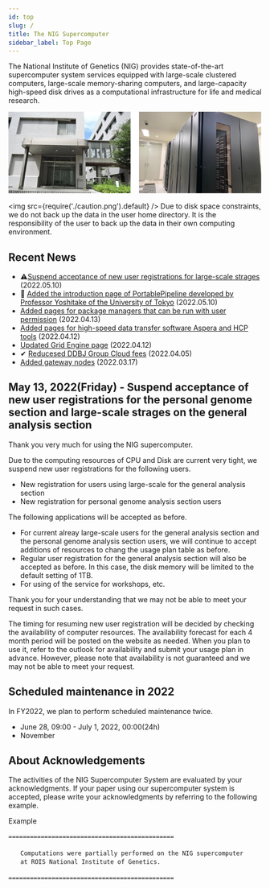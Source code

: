 ```yaml
---
id: top
slug: /
title: The NIG Supercomputer
sidebar_label: Top Page
---
```


The National Institute of Genetics (NIG) provides state-of-the-art supercomputer system services equipped with large-scale clustered computers, large-scale memory-sharing computers, and large-capacity high-speed disk drives as a computational infrastructure for life and medical research.


![top_image2](top_image2.png)



<img src={require('./caution.png').default} />
Due to disk space constraints, we do not back up the data in the user home directory. It is the responsibility of the user to back up the data in their own computing environment.
<div className="clearfix"></div>


## Recent News
- &#x26A0;[Suspend acceptance of new user registrations for large-scale strages](/en/blog/2022-05-13-suspension-of-applications) (2022.05.10)
- &#x1F9EC; [Added the introduction page of PortablePipeline developed by Professor Yoshitake of the University of Tokyo](/en/blog/2022-05-10-news_PortablePipeline) (2022.05.10)
- [Added pages for package managers that can be run with user permission](/en/blog/2022-04-13-news_spack_nix) (2022.04.13)
- [Added pages for high-speed data transfer software Aspera and HCP tools](/en/blog/2022-04-12-news_Aspera_HCP) (2022.04.12)
- [Updated Grid Engine page](/en/blog/2022-04-12-news_Grid_Engine) (2022.04.12)
- &#x2714; [Reducesed DDBJ Group Cloud fees](/blog/2022-04-05-news_DGC) (2022.04.05)
- [Added gateway nodes](/en/blog/2022-03-16-gateway) (2022.03.17)

## May 13, 2022(Friday) - Suspend acceptance of new user registrations for the personal genome section and  large-scale strages on the general analysis section 

Thank you very much for using the NIG supercomputer.

Due to the computing resources of CPU and Disk are current very tight, we suspend new user registrations for the following users.

- New registration for users using large-scale for the general analysis section
- New registration for personal genome analysis section users

The following applications will be accepted as before.

- For current alreay large-scale users for the general analysis section and the personal genome analysis section users, we will continue to accept additions of resources to chang the usage plan table as before.
- Regular user registration for the general analysis section will also be accepted as before. In this case, the disk memory will be limited to the default setting of 1TB.
- For using of the service for workshops, etc.

Thank you for your understanding that we may not be able to meet your request in such cases.

The timing for resuming new user registration will be decided by checking the availability of computer resources.
The availability forecast for each 4 month period will be posted on the website as needed. When you plan to use it, refer to the outlook for availability and submit your usage plan in advance.
However, please note that availability is not guaranteed and we may not be able to meet your request.


## Scheduled maintenance in 2022

In FY2022, we plan to perform scheduled maintenance twice.
- June 28, 09:00 - July 1, 2022, 00:00(24h)
- November


## About Acknowledgements


The activities of the NIG Supercomputer System are evaluated by your acknowledgments. If your paper using our supercomputer system is accepted, please write your acknowledgments by referring to the following example.

Example

```
==============================================

　　Computations were partially performed on the NIG supercomputer
　　at ROIS National Institute of Genetics.

==============================================
```
